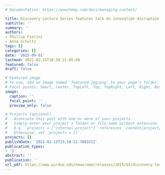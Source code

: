 ```yaml
---
# Documentation: https://wowchemy.com/docs/managing-content/

title: Discovery Lecture Series features talk on innovation disruption
subtitle: ''
summary: ''
authors:
- Phillip Fiorini
- Anna Schultz
tags: []
categories: []
date: '2015-09-01'
lastmod: 2021-02-15T18:58:21-05:00
featured: false
draft: false

# Featured image
# To use, add an image named `featured.jpg/png` to your page's folder.
# Focal points: Smart, Center, TopLeft, Top, TopRight, Left, Right, BottomLeft, Bottom, BottomRight.
image:
  caption: ''
  focal_point: ''
  preview_only: false

# Projects (optional).
#   Associate this post with one or more of your projects.
#   Simply enter your project's folder or file name without extension.
#   E.g. `projects = ["internal-project"]` references `content/project/deep-learning/index.md`.
#   Otherwise, set `projects = []`.
projects: []
publishDate: '2021-02-15T23:58:21.708331Z'
publication_types:
- '2'
abstract: ''
publication: ''
url_pdf: https://www.purdue.edu/newsroom/releases/2015/Q3/discovery-lecture-series-features-talk-on-innovation-disruption.html
---
```

